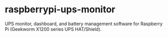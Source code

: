 # raspberrypi-ups-monitor
UPS monitor, dashboard, and battery management software for Raspberry Pi (Geekworm X1200 series UPS HAT/Shield).
